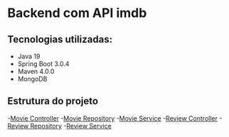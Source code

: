 # Backend com API imdb

## Tecnologias utilizadas:
- Java 19
- Spring Boot 3.0.4
- Maven 4.0.0
- MongoDB

## Estrutura do projeto

-[Movie Controller](src/main/java/dev/person/movies/MovieController)
-[Movie Repository](src/main/java/dev/person/movies/MovieRepository)
-[Movie Service](src/main/java/dev/person/movies/MovieService)
-[Review Controller](src/main/java/dev/person/movies/ReviewController)
-[Review Repository](src/main/java/dev/person/movies/ReviewRepository)
-[Review Service](src/main/java/dev/person/movies/ReviewService)
